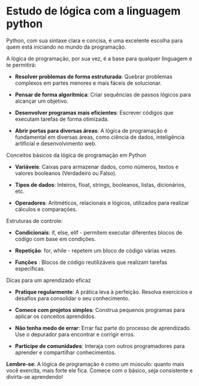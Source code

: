 # Estudo de lógica com a linguagem python

Python, com sua sintaxe clara e concisa, é uma excelente escolha para quem está iniciando no mundo da programação. 

A lógica de programação, por sua vez, é a base para qualquer linguagem e te permitirá:

- **Resolver problemas de forma estruturada**: Quebrar problemas complexos em partes menores e mais fáceis de solucionar.

- **Pensar de forma algorítmica**: Criar sequências de passos lógicos para alcançar um objetivo.

- **Desenvolver programas mais eficientes**: Escrever códigos que executam tarefas de forma otimizada.

- **Abrir portas para diversas áreas**: A lógica de programação é fundamental em diversas áreas, como ciência de dados, inteligência artificial e desenvolvimento web.

Conceitos básicos da lógica de programação em Python

- **Variáveis**: Caixas para armazenar dados, como números, textos e valores booleanos (Verdadeiro ou Falso).

- **Tipos de dados**: Inteiros, float, strings, booleanos, listas, dicionários, etc.

- **Operadores**: Aritméticos, relacionais e lógicos, utilizados para realizar cálculos e comparações.

Estruturas de controle:

- **Condicionais**: if, else, elif - permitem executar diferentes blocos de código com base em condições.

- **Repetição**: for, while - repetem um bloco de código várias vezes.

- **Funções** : Blocos de código reutilizáveis que realizam tarefas específicas.

Dicas para um aprendizado eficaz

- **Pratique regularmente**: A prática leva à perfeição. Resolva exercícios e desafios para consolidar o seu conhecimento.

- **Comece com projetos simples**: Construa pequenos programas para aplicar os conceitos aprendidos.

- **Não tenha medo de errar**: Errar faz parte do processo de aprendizado. Use o depurador para encontrar e corrigir erros.

- **Participe de comunidades**: Interaja com outros programadores para aprender e compartilhar conhecimentos.


__**Lembre-se**__: A lógica de programação é como um músculo: quanto mais você exercita, mais forte ele fica. Comece com o básico, seja consistente e divirta-se aprendendo!
